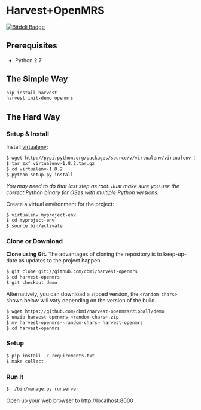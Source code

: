 # Harvest+OpenMRS

[![Bitdeli Badge](https://d2weczhvl823v0.cloudfront.net/cbmi/harvest-openmrs/trend.png)](https://bitdeli.com/free "Bitdeli Badge")

## Prerequisites

- Python 2.7


## The Simple Way

```bash
pip install harvest
harvest init-demo openmrs
```

## The Hard Way

### Setup & Install

Install [virtualenv](http://pypi.python.org/pypi/virtualenv):

```bash
$ wget http://pypi.python.org/packages/source/v/virtualenv/virtualenv-1.8.2.tar.gz
$ tar zxf virtualenv-1.8.2.tar.gz
$ cd virtualenv-1.8.2
$ python setup.py install
```
_You may need to do that last step as root. Just make sure you use the
correct Python binary for OSes with multiple Python versions._

Create a virtual environment for the project:

```bash
$ virtualenv myproject-env
$ cd myproject-env
$ source bin/activate
```

### Clone or Download

**Clone using Git.** The advantages of cloning the repository is to keep-up-date
as updates to the project happen.

```bash
$ git clone git://github.com/cbmi/harvest-openmrs
$ cd harvest-openmrs
$ git checkout demo
```

Alternatively, you can download a zipped version, the `<random-chars>` shown
below will vary depending on the version of the build. 

```bash
$ wget https://github.com/cbmi/harvest-openmrs/zipball/demo
$ unzip harvest-openmrs-<random-chars>.zip
$ mv harvest-openmrs-<random-chars> harvest-openmrs
$ cd harvest-openmrs
```

### Setup

```bash
$ pip install -r requirements.txt
$ make collect
```

### Run It

```bash
$ ./bin/manage.py runserver
```

Open up your web browser to http://localhost:8000
